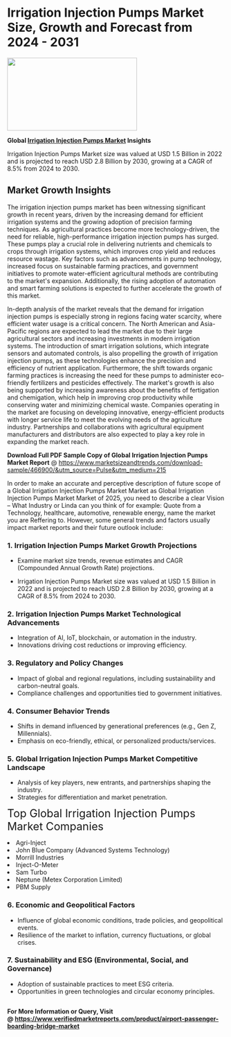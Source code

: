 <H1>Irrigation Injection Pumps Market Size, Growth and Forecast from 2024 - 2031</H1><img class="aligncenter size-medium wp-image-584254" src="https://thirdeyenews.in/wp-content/uploads/2024/09/Global-Market-Research-300x168.jpeg" alt="" width="300" height="168" /><p><strong>Global&nbsp;<a href="https://www.marketsizeandtrends.com/download-sample/466900/&amp;utm_source=Pulse&amp;utm_medium=215">Irrigation Injection Pumps Market</a> Insights</strong></p><p>Irrigation Injection Pumps Market size was valued at USD 1.5 Billion in 2022 and is projected to reach USD 2.8 Billion by 2030, growing at a CAGR of 8.5% from 2024 to 2030.</p><p><h2>Market Growth Insights</h2> <p>The irrigation injection pumps market has been witnessing significant growth in recent years, driven by the increasing demand for efficient irrigation systems and the growing adoption of precision farming techniques. As agricultural practices become more technology-driven, the need for reliable, high-performance irrigation injection pumps has surged. These pumps play a crucial role in delivering nutrients and chemicals to crops through irrigation systems, which improves crop yield and reduces resource wastage. Key factors such as advancements in pump technology, increased focus on sustainable farming practices, and government initiatives to promote water-efficient agricultural methods are contributing to the market's expansion. Additionally, the rising adoption of automation and smart farming solutions is expected to further accelerate the growth of this market. </p> <p>In-depth analysis of the market reveals that the demand for irrigation injection pumps is especially strong in regions facing water scarcity, where efficient water usage is a critical concern. The North American and Asia-Pacific regions are expected to lead the market due to their large agricultural sectors and increasing investments in modern irrigation systems. The introduction of smart irrigation solutions, which integrate sensors and automated controls, is also propelling the growth of irrigation injection pumps, as these technologies enhance the precision and efficiency of nutrient application. Furthermore, the shift towards organic farming practices is increasing the need for these pumps to administer eco-friendly fertilizers and pesticides effectively. The market's growth is also being supported by increasing awareness about the benefits of fertigation and chemigation, which help in improving crop productivity while conserving water and minimizing chemical waste. Companies operating in the market are focusing on developing innovative, energy-efficient products with longer service life to meet the evolving needs of the agriculture industry. Partnerships and collaborations with agricultural equipment manufacturers and distributors are also expected to play a key role in expanding the market reach. </p><p><span class=""><strong>Download Full PDF Sample Copy of Global Irrigation Injection Pumps Market Report</strong> @ <a href="https://www.marketsizeandtrends.com/download-sample/466900/&amp;utm_source=Pulse&amp;utm_medium=215" target="_blank">https://www.marketsizeandtrends.com/download-sample/466900/&amp;utm_source=Pulse&amp;utm_medium=215</a></span></p><p>In order to make an accurate and perceptive description of future scope of a Global&nbsp;Irrigation Injection Pumps Market Market as Global&nbsp;Irrigation Injection Pumps Market Market of 2025, you need to describe a clear Vision &ndash; What Industry or Linda can you think of for example: Quote from a Technology, healthcare, automotive, renewable energy, name the market you are Reffering to. However, some general trends and factors usually impact market reports and their future outlook include:</p><h3>1.&nbsp;<strong>Irrigation Injection Pumps Market Growth Projections</strong></h3><ul><li>Examine market size trends, revenue estimates and CAGR (Compounded Annual Growth Rate) projections.</li><li><p>Irrigation Injection Pumps Market size was valued at USD 1.5 Billion in 2022 and is projected to reach USD 2.8 Billion by 2030, growing at a CAGR of 8.5% from 2024 to 2030.</p></li></ul><h3>2.&nbsp;<strong>Irrigation Injection Pumps Market Technological Advancements</strong></h3><ul><li>Integration of AI, IoT, blockchain, or automation in the industry.</li><li>Innovations driving cost reductions or improving efficiency.</li></ul><h3>3.&nbsp;<strong>Regulatory and Policy Changes</strong></h3><ul><li>Impact of global and regional regulations, including sustainability and carbon-neutral goals.</li><li>Compliance challenges and opportunities tied to government initiatives.</li></ul><h3>4.&nbsp;<strong>Consumer Behavior Trends</strong></h3><ul><li>Shifts in demand influenced by generational preferences (e.g., Gen Z, Millennials).</li><li>Emphasis on eco-friendly, ethical, or personalized products/services.</li></ul><h3>5.&nbsp;<strong>Global Irrigation Injection Pumps Market Competitive Landscape</strong></h3><ul><li>Analysis of key players, new entrants, and partnerships shaping the industry.</li><li>Strategies for differentiation and market penetration.</li></ul><p data-pm-slice="1 1 []"><span style="color: inherit; font-family: inherit; font-size: 25px;">Top Global Irrigation Injection Pumps Market Companies</span></p><div class="" data-test-id=""><p><li>Agri-Inject</li><li> John Blue Company (Advanced Systems Technology)</li><li> Morrill Industries</li><li> Inject-O-Meter</li><li> Sam Turbo</li><li> Neptune (Metex Corporation Limited)</li><li> PBM Supply</li></p></div><h3>6.&nbsp;<strong>Economic and Geopolitical Factors</strong></h3><ul><li>Influence of global economic conditions, trade policies, and geopolitical events.</li><li>Resilience of the market to inflation, currency fluctuations, or global crises.</li></ul><h3>7.&nbsp;<strong>Sustainability and ESG (Environmental, Social, and Governance)</strong></h3><ul><li>Adoption of sustainable practices to meet ESG criteria.</li><li>Opportunities in green technologies and circular economy principles.</li></ul><h2><strong style="font-size: 14px;">For More Information or Query, Visit @&nbsp;</strong><a style="background-color: #ffffff; font-size: 14px;" href="https://www.marketsizeandtrends.com/report/irrigation-injection-pumps-market/" target="_blank">https://www.verifiedmarketreports.com/product/airport-passenger-boarding-bridge-market</a></h2>
